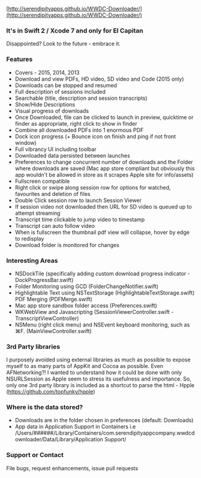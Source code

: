 [http://serendipityapps.github.io/WWDC-Downloader/](http://serendipityapps.github.io/WWDC-Downloader/)

### It's in Swift 2 / Xcode 7 and only for El Capitan
Disappointed? Look to the future - embrace it.

### Features
- Covers - 2015, 2014, 2013
- Download and view PDFs, HD video, SD video and Code (2015 only)
- Downloads can be stopped and resumed
- Full description of sessions included
- Searchable (title, description and session transcripts)
- Show/Hide Descriptions
- Visual progress of downloads
- Once Downloaded, file can be clicked to launch in preview, quicktime or finder as appropriate, right click to show in finder
- Combine all downloaded PDFs into 1 enormous PDF
- Dock icon progress (+ Bounce icon on finish and ping if not front window)
- Full vibrancy UI including toolbar
- Downloaded data persisted between launches
- Preferences to change concurrent number of downloads and the Folder where downloads are saved (Mac app store compliant but obviously this app wouldn't be allowed in store as it scrapes Apple site for info/assets)
- Fullscreen compatible
- Right click or swipe along session row for options for watched, favourites and deletion of files
- Double Click session row to launch Session Viewer
- If session video not downloaded then URL for SD video is queued up to attempt streaming
- Transcript time clickable to jump video to timestamp
- Transcript can auto follow video
- When is fullscreen the thumbnail pdf view will collapse, hover by edge to redisplay
- Download folder is monitored for changes

### Interesting Areas
- NSDockTile (specifically adding custom download progress indicator - DockProgressBar.swift)
- Folder Monitoring using GCD (FolderChangeNotifier.swift)
- Highlightable Text using NSTextStorage (HighlightableTextStorage.swift)
PDF Merging (PDFMerge.swift)
- Mac app store sandbox folder access (Preferences.swift)
- WKWebView and Javascripting (SessionViewerController.swift - TranscriptViewController)
- NSMenu (right click menu) and NSEvent keyboard monitoring, such as ⌘F. (MainViewController.swift)

### 3rd Party libraries
I purposely avoided using external libraries as much as possible to expose myself to as many parts of AppKit and Cocoa as possible. Even AFNetworking?! I wanted to understand how it could be done with only NSURLSession as Apple seem to stress its usefulness and importance. So, only one 3rd party library is included as a shortcut to parse the html - Hpple (https://github.com/topfunky/hpple)

### Where is the data stored?
- Downloads are in the folder chosen in preferences (default: Downloads)
- App data in Application Support in Containers i.e /Users/######/Library/Containers/com.serendipityappcompany.wwdcdownloader/Data/Library/Application Support/

### Support or Contact
File bugs, request enhancements, issue pull requests
